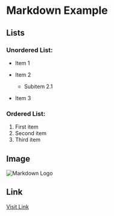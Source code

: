 # Markdown Example

## Lists

### Unordered List:
- Item 1
- Item 2
  - Subitem 2.1

- Item 3

### Ordered List:
1. First item
2. Second item
3. Third item

## Image

![Markdown Logo]([https://upload.wikimedia.org/wikipedia/commons/4/48/Markdown-mark.svg](https://www.investopedia.com/terms/s/stockforstock.asp))

## Link

[Visit Link]([https://openai.com/](https://www.investopedia.com/terms/s/stockforstock.asp))
